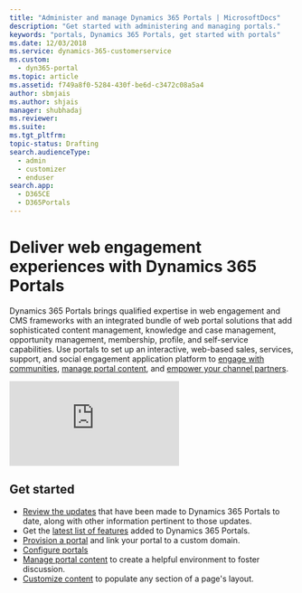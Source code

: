 ```yaml
---
title: "Administer and manage Dynamics 365 Portals | MicrosoftDocs"
description: "Get started with administering and managing portals."
keywords: "portals, Dynamics 365 Portals, get started with portals"
ms.date: 12/03/2018
ms.service: dynamics-365-customerservice
ms.custom: 
  - dyn365-portal
ms.topic: article
ms.assetid: f749a8f0-5284-430f-be6d-c3472c08a5a4
author: sbmjais
ms.author: shjais
manager: shubhadaj
ms.reviewer: 
ms.suite: 
ms.tgt_pltfrm: 
topic-status: Drafting
search.audienceType: 
  - admin
  - customizer
  - enduser
search.app: 
  - D365CE
  - D365Portals
---
```


# Deliver web engagement experiences with Dynamics 365 Portals

Dynamics 365 Portals brings qualified expertise in web engagement and CMS frameworks with an integrated bundle of web portal solutions that add sophisticated content management, knowledge and case management, opportunity management, membership, profile, and self-service capabilities. Use portals to set up an interactive, web-based sales, services, support, and social engagement application platform to [engage with communities](engage-with-communities.md), [manage portal content](manage-portal-content.md), and [empower your channel partners](configure-web-roles-partner-portal.md).


<div class=embeddedvideo><iframe src=https://www.microsoft.com/videoplayer/embed/74205e30-2d82-4128-ae84-87d2fc7c9167 frameborder=0 allowfullscreen=></iframe></div>

## Get started

- [Review the updates](https://support.microsoft.com/help/3181191/portal-capabilities-for-microsoft-dynamics-365-releases) that have been made to Dynamics 365 Portals to date, along with other information pertinent to those updates.
- Get the [latest list of features](monthly-updates-portals.md) added to Dynamics 365 Portals.
- [Provision a portal](provision-portal.md) and link your portal to a custom domain.
- [Configure portals](configure-portal.md)
- [Manage portal content](manage-portal-content.md) to create a helpful environment to foster discussion.
- [Customize content](customize-content-snippets.md) to populate any section of a page's layout.

